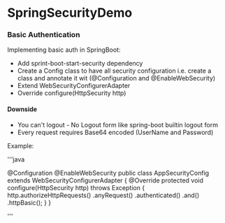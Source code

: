 # SpringSecurityDemo

### Basic Authentication

Implementing basic auth in SpringBoot:
- Add sprint-boot-start-security dependency
- Create a Config class to have all security configuration i.e. create a class and annotate it wit (@Configuration and @EnableWebSecurity)
- Extend WebSecurityConfigurerAdapter
- Override configure(HttpSecurity http)

#### Downside 
- You can't logout - No Logout form like spring-boot builtin logout form
- Every request requires Base64 encoded (UserName and Password)

Example:

'''java

  @Configuration
  @EnableWebSecurity
  public class AppSecurityConfig extends WebSecurityConfigurerAdapter {
  @Override
  protected void configure(HttpSecurity http) throws Exception {
  http.authorizeHttpRequests()
  .anyRequest()
  .authenticated()
  .and()
  .httpBasic();
  }
  }

'''